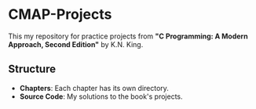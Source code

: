 # CMAP-Projects

This my repository for practice projects from **"C Programming: A Modern Approach, Second Edition"** by K.N. King.

## Structure

- **Chapters**: Each chapter has its own directory.
- **Source Code**: My solutions to the book's projects.

